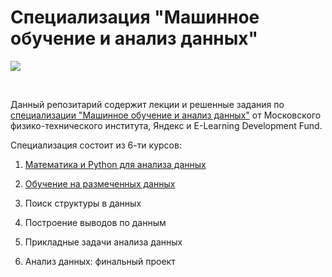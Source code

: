 # Специализация "Машинное обучение и анализ данных"
<p>
  <a href="https://www.coursera.org/specializations/machine-learning-data-analysis">
    <img src="https://d3njjcbhbojbot.cloudfront.net/api/utilities/v1/imageproxy/https://d15cw65ipctsrr.cloudfront.net/db/abe010b0bd11e5bda4c35792983a0c/2-05.jpg?auto=format%2Ccompress&dpr=1">
  </a>
</p>
<br>

Данный репозитарий содержит лекции и решенные задания по [cпециализации "Машинное обучение и анализ данных"](https://www.coursera.org/specializations/machine-learning-data-analysis)
от Московского физико-технического института, Яндекс и E-Learning Development Fund.

Специализация состоит из 6-ти курсов:

1. [Математика и Python для анализа данных](https://github.com/alexeykorevin/CourseraML/tree/master/course_01_mathematics_and_python)

2. [Обучение на размеченных данных](https://github.com/alexeykorevin/CourseraML/tree/master/course_02_supervised_learning)
3. Поиск структуры в данных
4. Построение выводов по данным
5. Прикладные задачи анализа данных
6. Анализ данных: финальный проект
